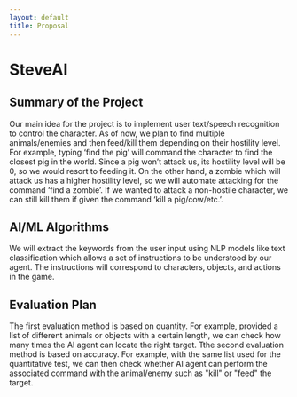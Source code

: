 ```yaml
---
layout: default 
title: Proposal 
---
```


<h1>SteveAI</h1>

<h2>Summary of the Project</h2>
<p>Our main idea for the project is to implement user text/speech recognition to control	the character. As of now, we plan to find multiple animals/enemies and then feed/kill them depending on their hostility level. For example, typing ‘find the pig’ will command the character to find the closest pig in the world. Since a pig won’t attack us, its hostility level will be 0, so we would resort to feeding it. On the other hand, a zombie which will attack us has a higher hostility level, so we will automate attacking for the command ‘find a zombie’. If we wanted to attack a non-hostile character, we can still kill them if given the command ‘kill a pig/cow/etc.’.</p>

<h2>AI/ML Algorithms</h2>
<p>We will extract the keywords from the user input using NLP models like text classification which allows a set of instructions to be understood by our agent. The instructions will correspond to characters, objects, and actions in the game.</p>

<h2>Evaluation Plan</h2>
<p>The first evaluation method is based on quantity. For example, provided a list of different animals or objects with a certain length, we can check how many times the AI agent can locate the right target. Tthe second evaluation method is based on accuracy. For example, with the same list used for the quantitative test, we can then check whether AI agent can perform the associated command with the animal/enemy such as "kill" or "feed" the target.</p>
